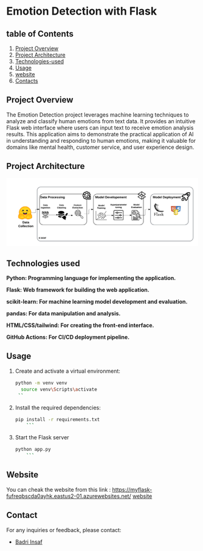 # Emotion Detection with Flask
## table of Contents
 
1. [Project Overview](#project-overview)
2. [Project Architecture](#projectArchitecure)
3. [Technologies-used](#technologies-used)
4. [Usage](#Usage)
5. [website](#website)
6. [Contacts](#contacts)

## Project Overview
The Emotion Detection project leverages machine learning techniques to analyze and classify human emotions from text data. It provides an intuitive Flask web interface where users can input text to receive emotion analysis results. This application aims to demonstrate the practical application of AI in understanding and responding to human emotions, making it valuable for domains like mental health, customer service, and user experience design.

## Project Architecture
![Architecture](/images/EM2.png)

## Technologies used

  **Python: Programming language for implementing the application.**

  **Flask: Web framework for building the web application.**

  **scikit-learn: For machine learning model development and evaluation.**

  **pandas: For data manipulation and analysis.**

  **HTML/CSS/tailwind: For creating the front-end interface.**

  **GitHub Actions: For CI/CD deployment pipeline.**

## Usage
1. Create and activate a virtual environment:
   ```bash
   python -m venv venv
     source venv\Scripts\activate
    ``
2. Install the required dependencies:
   ```bash 
   pip install -r requirements.txt
       ```
3. Start the Flask server
   ```bash
   python app.py
       ```
## Website
You can cheak the website from this link : https://myflask-fufreqbscda0ayhk.eastus2-01.azurewebsites.net/
[website](/images/img1.png)

   
## Contact 
For any inquiries or feedback, please contact:
- <a href="https://www.linkedin.com/in/insaf-badri-588299248/" target="_blank"> Badri Insaf</a><br>
   
   

















  
